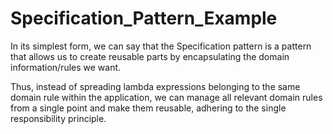 # Specification_Pattern_Example

In its simplest form, we can say that the Specification pattern is a pattern that allows us to create reusable parts by encapsulating the domain information/rules we want.

Thus, instead of spreading lambda expressions belonging to the same domain rule within the application, we can manage all relevant domain rules from a single point and make them reusable, adhering to the single responsibility principle.
